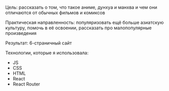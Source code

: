 Цель: рассказать о том, что такое аниме, дунхуа и манхва и чем они отличаются от обычных фильмов и комиксов

Практическая направленность: популяризовать ещё больше азиатскую культуру, помочь в её освоении, рассказать про малопопулярные произведения 

Результат: 6-страничный сайт

Технологии, которые я использовала:
- JS
- CSS
- HTML
- React
- React Router

